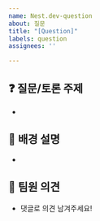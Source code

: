 ```yaml
---
name: Nest.dev-question
about: 질문
title: "[Question]"
labels: question
assignees: ''

---
```


## ❓ 질문/토론 주제
- 

## 🤔 배경 설명
- 

## 💬 팀원 의견
- 댓글로 의견 남겨주세요!
